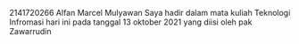 2141720266 Alfan Marcel Mulyawan
Saya hadir dalam mata kuliah Teknologi Infromasi hari ini pada tanggal 13 oktober 2021 yang diisi oleh pak Zawarrudin